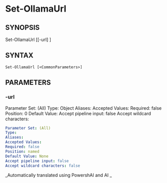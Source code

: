 ﻿---
external help file: powershai-help.xml
schema: 2.0.0
powershai: true
---

# Set-OllamaUrl

## SYNOPSIS <!--!= @#Synop !-->
Set-OllamaUrl [[-url] <Object>]

## SYNTAX <!--!= @#Syntax !-->

```
Set-OllamaUrl [<CommonParameters>]
```

## PARAMETERS <!--!= @#Params !-->

### -url
Parameter Set: (All)
Type: Object
Aliases:
Accepted Values:
Required: false
Position: 0
Default Value:
Accept pipeline input: false
Accept wildcard characters:

```yml
Parameter Set: (All)
Type: 
Aliases: 
Accepted Values: 
Required: false
Position: named
Default Value: None
Accept pipeline input: false
Accept wildcard characters: false
```


<!--PowershaiAiDocBlockStart-->
_Automatically translated using PowershAI and AI
_
<!--PowershaiAiDocBlockEnd-->
